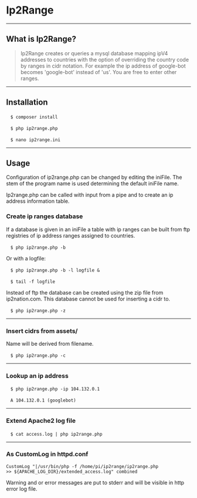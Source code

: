 
# Ip2Range
----
## What is Ip2Range?
>Ip2Range creates or queries a mysql database mapping ipV4 addresses to countries with the option of overriding the country code by ranges in cidr notation. For example the ip address of google-bot becomes 'google-bot' instead of 'us'. You are free to enter other ranges.

-----
## Installation

   <code>$ composer install</code>
   
   <code>$ php ip2range.php </code>
   
   <code>$ nano ip2range.ini </code>
   

----
## Usage
Configuration of ip2range.php can be changed by editing the iniFile. The stem of the program name is used determining the default iniFile name. 

Ip2range.php can be called with input from a pipe and to create an ip address information table.

### Create ip ranges database
If a database is given in an iniFile a table with ip ranges can be built from ftp registries of ip address ranges assigned to countries.

   <code>$ php ip2range.php -b</code>

Or with a logfile:

   <code>$ php ip2range.php -b -l logfile &</code>
   
   <code>$ tail -f logfile</code>

Instead of ftp the database can be created using the zip file from ip2nation.com. This database cannot be used for inserting a cidr to.

   <code>$ php ip2range.php -z</code>

----
### Insert cidrs from assets/
Name will be derived from filename. 

   <code>$ php ip2range.php -c</code>

----
### Lookup an ip address

   <code>$ php ip2range.php -ip 104.132.0.1</code>
   
   <code>A 104.132.0.1 (googlebot)</code>

----
### Extend Apache2 log file 

   <code>$ cat access.log | php ip2range.php</code>

----
### As CustomLog in httpd.conf

<code>CustomLog "|/usr/bin/php -f /home/pi/ip2range/ip2range.php >> ${APACHE_LOG_DIR}/extended_access.log" combined</code>

Warning and or error messages are put to stderr and will be visible in http error log file.
